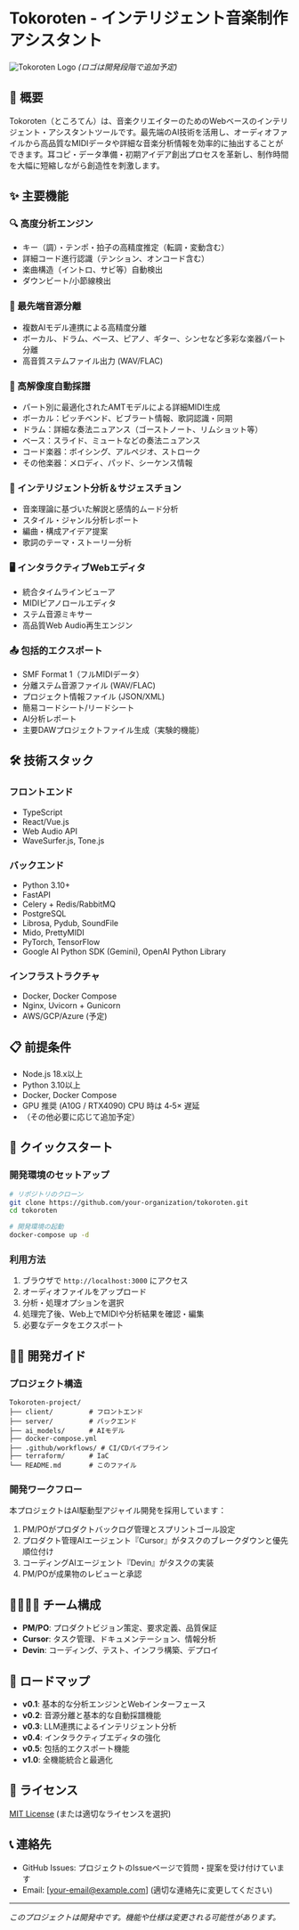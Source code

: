 # Tokoroten - インテリジェント音楽制作アシスタント

![Tokoroten Logo](./assets/logo.png) *(ロゴは開発段階で追加予定)*

## 📝 概要

Tokoroten（ところてん）は、音楽クリエイターのためのWebベースのインテリジェント・アシスタントツールです。最先端のAI技術を活用し、オーディオファイルから高品質なMIDIデータや詳細な音楽分析情報を効率的に抽出することができます。耳コピ・データ準備・初期アイデア創出プロセスを革新し、制作時間を大幅に短縮しながら創造性を刺激します。

## ✨ 主要機能

### 🔍 高度分析エンジン
- キー（調）・テンポ・拍子の高精度推定（転調・変動含む）
- 詳細コード進行認識（テンション、オンコード含む）
- 楽曲構造（イントロ、サビ等）自動検出
- ダウンビート/小節線検出

### 🎵 最先端音源分離
- 複数AIモデル連携による高精度分離
- ボーカル、ドラム、ベース、ピアノ、ギター、シンセなど多彩な楽器パート分離
- 高音質ステムファイル出力 (WAV/FLAC)

### 🎹 高解像度自動採譜
- パート別に最適化されたAMTモデルによる詳細MIDI生成
- ボーカル：ピッチベンド、ビブラート情報、歌詞認識・同期
- ドラム：詳細な奏法ニュアンス（ゴーストノート、リムショット等）
- ベース：スライド、ミュートなどの奏法ニュアンス
- コード楽器：ボイシング、アルペジオ、ストローク
- その他楽器：メロディ、パッド、シーケンス情報

### 🧠 インテリジェント分析＆サジェスチョン
- 音楽理論に基づいた解説と感情的ムード分析
- スタイル・ジャンル分析レポート
- 編曲・構成アイデア提案
- 歌詞のテーマ・ストーリー分析

### 🖥️ インタラクティブWebエディタ
- 統合タイムラインビューア
- MIDIピアノロールエディタ
- ステム音源ミキサー
- 高品質Web Audio再生エンジン

### 📤 包括的エクスポート
- SMF Format 1（フルMIDIデータ）
- 分離ステム音源ファイル (WAV/FLAC)
- プロジェクト情報ファイル (JSON/XML)
- 簡易コードシート/リードシート
- AI分析レポート
- 主要DAWプロジェクトファイル生成（実験的機能）

## 🛠️ 技術スタック

### フロントエンド
- TypeScript
- React/Vue.js
- Web Audio API
- WaveSurfer.js, Tone.js

### バックエンド
- Python 3.10+
- FastAPI
- Celery + Redis/RabbitMQ
- PostgreSQL
- Librosa, Pydub, SoundFile
- Mido, PrettyMIDI
- PyTorch, TensorFlow
- Google AI Python SDK (Gemini), OpenAI Python Library

### インフラストラクチャ
- Docker, Docker Compose
- Nginx, Uvicorn + Gunicorn
- AWS/GCP/Azure (予定)

## 📋 前提条件

- Node.js 18.x以上
- Python 3.10以上
- Docker, Docker Compose
- GPU 推奨 (A10G / RTX4090) CPU 時は 4‑5× 遅延
- （その他必要に応じて追加予定）

## 🚀 クイックスタート

### 開発環境のセットアップ

```bash
# リポジトリのクローン
git clone https://github.com/your-organization/tokoroten.git
cd tokoroten

# 開発環境の起動
docker-compose up -d
```

### 利用方法

1. ブラウザで `http://localhost:3000` にアクセス
2. オーディオファイルをアップロード
3. 分析・処理オプションを選択
4. 処理完了後、Web上でMIDIや分析結果を確認・編集
5. 必要なデータをエクスポート

## 🧑‍💻 開発ガイド

### プロジェクト構造

```
Tokoroten-project/
├── client/         # フロントエンド
├── server/         # バックエンド
├── ai_models/      # AIモデル
├── docker-compose.yml
├── .github/workflows/ # CI/CDパイプライン
├── terraform/      # IaC
└── README.md       # このファイル
```

### 開発ワークフロー

本プロジェクトはAI駆動型アジャイル開発を採用しています：

1. PM/POがプロダクトバックログ管理とスプリントゴール設定
2. プロダクト管理AIエージェント『Cursor』がタスクのブレークダウンと優先順位付け
3. コーディングAIエージェント『Devin』がタスクの実装
4. PM/POが成果物のレビューと承認

## 👨‍👩‍👧‍👦 チーム構成

- **PM/PO**: プロダクトビジョン策定、要求定義、品質保証
- **Cursor**: タスク管理、ドキュメンテーション、情報分析
- **Devin**: コーディング、テスト、インフラ構築、デプロイ

## 🔮 ロードマップ

- **v0.1**: 基本的な分析エンジンとWebインターフェース
- **v0.2**: 音源分離と基本的な自動採譜機能
- **v0.3**: LLM連携によるインテリジェント分析
- **v0.4**: インタラクティブエディタの強化
- **v0.5**: 包括的エクスポート機能
- **v1.0**: 全機能統合と最適化

## 📜 ライセンス

[MIT License](LICENSE) (または適切なライセンスを選択)

## 📞 連絡先

- GitHub Issues: プロジェクトのIssueページで質問・提案を受け付けています
- Email: [your-email@example.com] (適切な連絡先に変更してください)

---

*このプロジェクトは開発中です。機能や仕様は変更される可能性があります。*
